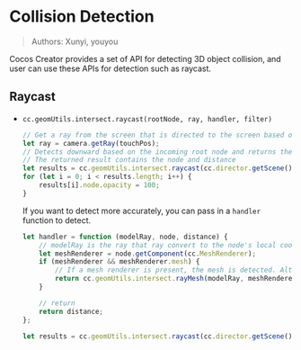 # Collision Detection

> Authors: Xunyi, youyou

Cocos Creator provides a set of API for detecting 3D object collision, and user can use these APIs for detection such as raycast.

## Raycast

- `cc.geomUtils.intersect.raycast(rootNode, ray, handler, filter)`

    ```js
    // Get a ray from the screen that is directed to the screen based on the point clicked
    let ray = camera.getRay(touchPos);
    // Detects downward based on the incoming root node and returns the detection results
    // The returned result contains the node and distance
    let results = cc.geomUtils.intersect.raycast(cc.director.getScene(), ray);
    for (let i = 0; i < results.length; i++) {
        results[i].node.opacity = 100;
    }
    ```

    If you want to detect more accurately, you can pass in a `handler` function to detect.

    ```js
    let handler = function (modelRay, node, distance) {
        // modelRay is the ray that ray convert to the node's local coordinate system
        let meshRenderer = node.getComponent(cc.MeshRenderer);
        if (meshRenderer && meshRenderer.mesh) {
            // If a mesh renderer is present, the mesh is detected. Although it consumes more performance, but the detection is more accurate
            return cc.geomUtils.intersect.rayMesh(modelRay, meshRenderer.mesh);
        }

        // return
        return distance;
    };

    let results = cc.geomUtils.intersect.raycast(cc.director.getScene(), ray, handler);
    ```
